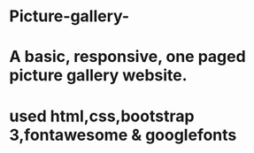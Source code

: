 # Picture-gallery-
# A basic, responsive, one paged picture gallery website.
# used html,css,bootstrap 3,fontawesome & googlefonts


